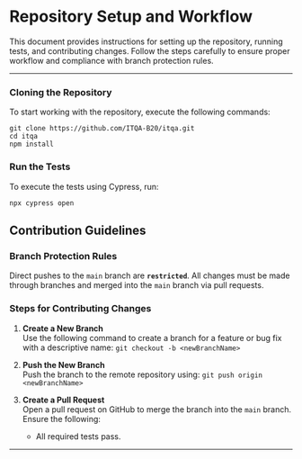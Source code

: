 # Repository Setup and Workflow

This document provides instructions for setting up the repository, running tests, and contributing changes. Follow the steps carefully to ensure proper workflow and compliance with branch protection rules.

---

### Cloning the Repository

To start working with the repository, execute the following commands:

    git clone https://github.com/ITQA-B20/itqa.git
    cd itqa
    npm install


### Run the Tests
To execute the tests using Cypress, run:

    npx cypress open 


## Contribution Guidelines

### Branch Protection Rules

Direct pushes to the `main` branch are **`restricted`**. All changes must be made through branches and merged into the `main` branch via pull requests.

### Steps for Contributing Changes

1.  **Create a New Branch**  
    Use the following command to create a branch for a feature or bug fix with a descriptive name:
    `git checkout -b <newBranchName>` 
    
2.  **Push the New Branch**  
    Push the branch to the remote repository using:
    `git push origin <newBranchName>` 
    
3.  **Create a Pull Request**  
    Open a pull request on GitHub to merge the branch into the `main` branch. Ensure the following:
    -   All required tests pass.

----------
